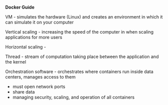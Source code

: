 **Docker Guide** 

VM - simulates the hardware (Linux) and creates an environment in which it can simulate it on your computer

Vertical scaling - increasing the speed of the computer in when scaling applications for more users

Horizontal scaling - 

Thread - stream of computation taking place between the application and the kernel

Orchestration software - orchestrates where containers run inside data centers, manages access to them
- must open network ports
- share data
- managing security, scaling, and operation of all containers
